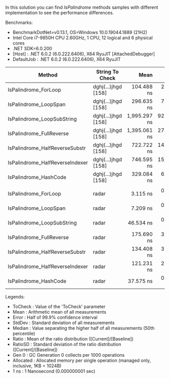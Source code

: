 In this solution you can find _IsPalindrome_ methods samples with different implementation to see the performance differences.

Benchmarks:
- BenchmarkDotNet=v0.13.1, OS=Windows 10.0.19044.1889 (21H2)
- Intel Core i7-9850H CPU 2.60GHz, 1 CPU, 12 logical and 6 physical cores
- .NET SDK=6.0.200
- [Host]     : .NET 6.0.2 (6.0.222.6406), X64 RyuJIT  [AttachedDebugger]
- DefaultJob : .NET 6.0.2 (6.0.222.6406), X64 RyuJIT
  


|                            Method |     String To Check |         Mean |      Error |      StdDev |       Median | Ratio | RatioSD |  Gen 0 | Allocated |
|---------------------------------- |-------------------- |-------------:|-----------:|------------:|-------------:|------:|--------:|-------:|----------:|
|              IsPalindrome_ForLoop | dghj(...)jhgd [158] |   104.488 ns |  2.8117 ns |   8.1573 ns |   102.679 ns |  1.00 |    0.00 |      - |         - |
|             IsPalindrome_LoopSpan | dghj(...)jhgd [158] |   296.635 ns |  7.8546 ns |  22.4095 ns |   292.239 ns |  2.85 |    0.27 |      - |         - |
|        IsPalindrome_LoopSubString | dghj(...)jhgd [158] | 1,995.297 ns | 92.4154 ns | 268.1139 ns | 1,932.810 ns | 19.20 |    2.92 | 0.6027 |   3,792 B |
|          IsPalindrome_FullReverse | dghj(...)jhgd [158] | 1,395.061 ns | 27.7854 ns |  76.5289 ns | 1,371.029 ns | 13.38 |    1.09 | 0.2403 |   1,512 B |
|    IsPalindrome_HalfReverseSubstr | dghj(...)jhgd [158] |   722.722 ns | 14.1043 ns |  21.1107 ns |   716.672 ns |  6.48 |    0.55 | 0.2031 |   1,280 B |
|   IsPalindrome_HalfReverseIndexer | dghj(...)jhgd [158] |   746.595 ns | 15.6343 ns |  43.0613 ns |   731.518 ns |  7.17 |    0.74 | 0.2031 |   1,280 B |
|             IsPalindrome_HashCode | dghj(...)jhgd [158] |   329.084 ns |  6.0267 ns |   5.0326 ns |   329.861 ns |  2.88 |    0.18 | 0.1097 |     688 B |
|                                   |                     |              |            |             |              |       |         |        |           |
|              IsPalindrome_ForLoop |               radar |     3.115 ns |  0.0833 ns |   0.1195 ns |     3.069 ns |  1.00 |    0.00 |      - |         - |
|             IsPalindrome_LoopSpan |               radar |     7.209 ns |  0.0550 ns |   0.0487 ns |     7.190 ns |  2.31 |    0.10 |      - |         - |
|        IsPalindrome_LoopSubString |               radar |    46.534 ns |  0.9314 ns |   1.7032 ns |    46.527 ns | 14.94 |    0.87 | 0.0153 |      96 B |
|          IsPalindrome_FullReverse |               radar |   175.690 ns |  3.5348 ns |   8.3320 ns |   171.825 ns | 58.30 |    4.22 | 0.0355 |     224 B |
|    IsPalindrome_HalfReverseSubstr |               radar |   134.408 ns |  3.5094 ns |   9.7245 ns |   132.923 ns | 43.07 |    3.80 | 0.0381 |     240 B |
|   IsPalindrome_HalfReverseIndexer |               radar |   121.231 ns |  2.2064 ns |   2.1670 ns |   120.870 ns | 39.03 |    1.74 | 0.0381 |     240 B |
|             IsPalindrome_HashCode |               radar |    37.575 ns |  0.7429 ns |   1.4313 ns |    37.208 ns | 12.22 |    0.59 | 0.0114 |      72 B |


Legends:
  - ToCheck   : Value of the 'ToCheck' parameter
  - Mean      : Arithmetic mean of all measurements
  - Error     : Half of 99.9% confidence interval
  - StdDev    : Standard deviation of all measurements
  - Median    : Value separating the higher half of all measurements (50th percentile)
  - Ratio     : Mean of the ratio distribution ([Current]/[Baseline])
  - RatioSD   : Standard deviation of the ratio distribution ([Current]/[Baseline])
  - Gen 0     : GC Generation 0 collects per 1000 operations
  - Allocated : Allocated memory per single operation (managed only, inclusive, 1KB = 1024B)
  - 1 ns      : 1 Nanosecond (0.000000001 sec)
